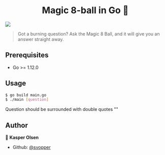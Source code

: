 <h1 align="center">Magic 8-ball in Go 👋</h1>
<p>
  <img src="https://img.shields.io/badge/version-1.0.0-blue.svg?cacheSeconds=2592000" />
</p>

> Got a burning question? Ask the Magic 8 Ball, and it will give you an answer straight away.

## Prerequisites

- Go &gt;= 1.12.0

## Usage

```sh
$ go build main.go
$ ./main [question]
```
Question should be surrounded with double quotes ""

## Author

👤 **Kasper Olsen**

* Github: [@svopper](https://github.com/svopper)
